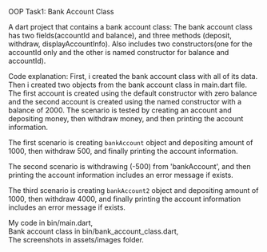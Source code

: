 OOP Task1: Bank Account Class

A dart project that contains a bank account class:
The bank account class has two fields(accountId and balance), and three methods (deposit, withdraw,
displayAccountInfo).
Also includes two constructors(one for the accountId only and the other is named constructor for
balance and accountId).

Code explanation:
First, i created the bank account class with all of its data. Then i created two objects from the
bank account class in main.dart file.
The first account is created using the default constructor with zero balance and the second account
is created using the named constructor with a balance of 2000.
The scenario is tested by creating an account and depositing money, then withdraw money, and then
printing the account information.

The first scenario is creating `bankAccount` object and depositing amount of 1000, then withdraw
500,
and finally printing the account information.

The second scenario is withdrawing (-500) from 'bankAccount', and then printing the
account information includes an error message if exists.

The third scenario is creating `bankAccount2` object and depositing amount of 1000, then withdraw
4000, and finally printing the
account information includes an error message if exists.

My code in bin/main.dart,   
Bank account class in bin/bank_account_class.dart,   
The screenshots in assets/images folder.
 
